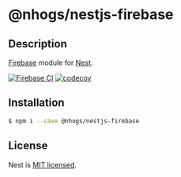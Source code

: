 # @nhogs/nestjs-firebase

## Description

[Firebase](https://firebase.google.com/) module for [Nest](https://github.com/nestjs/nest).

[![Firebase CI](https://github.com/nhogs/nestjs-firebase/actions/workflows/firebase-ci.yml/badge.svg?branch=develop)](https://github.com/Nhogs/nestjs-firebase/actions/workflows/firebase-ci.yml?branch=develop)
[![codecov](https://codecov.io/gh/Nhogs/nestjs-firebase/branch/main/graph/badge.svg?token=ZRPM5WFGO2)](https://codecov.io/gh/Nhogs/nestjs-firebase)

## Installation

```bash
$ npm i --save @nhogs/nestjs-firebase
```

## License

Nest is [MIT licensed](LICENSE).
